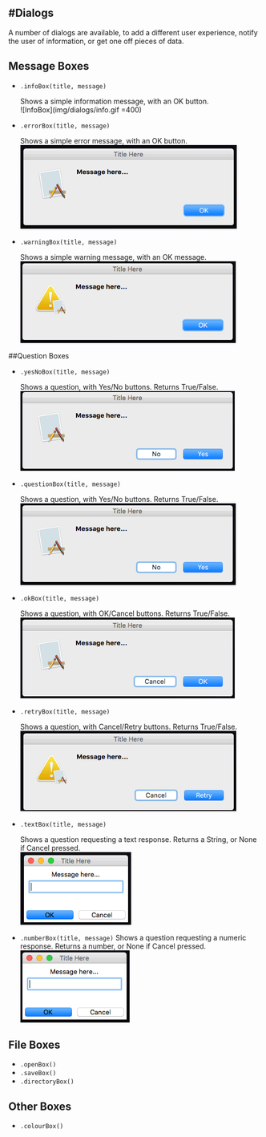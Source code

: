 #Dialogs
----

A number of dialogs are available, to add a different user experience, notify the user of information, or get one off pieces of data.

## Message Boxes

* `.infoBox(title, message)`

    Shows a simple information message, with an OK button.  
    ![InfoBox](img/dialogs/info.gif =400)

* `.errorBox(title, message)`

    Shows a simple error message, with an OK button.  
    ![ErrorBox](img/dialogs/error.gif)

* `.warningBox(title, message)`

    Shows a simple warning message, with an OK message.  
    ![WarningBox](img/dialogs/warning.gif)

##Question Boxes

* `.yesNoBox(title, message)`

    Shows a question, with Yes/No buttons. Returns True/False.  
    ![yesNoBox](img/dialogs/yesno.gif)

* `.questionBox(title, message)`

    Shows a question, with Yes/No buttons. Returns True/False.  
    ![QuestionBox](img/dialogs/question.gif)

* `.okBox(title, message)`

    Shows a question, with OK/Cancel buttons. Returns True/False.  
    ![OkBox](img/dialogs/ok.gif)

* `.retryBox(title, message)`

    Shows a question, with Cancel/Retry buttons. Returns True/False.  
    ![RetryBox](img/dialogs/retry.gif)

* `.textBox(title, message)`

    Shows a question requesting a text response. Returns a String, or None if Cancel pressed.  
    ![TextBox](img/dialogs/text.gif)

* `.numberBox(title, message)`
    Shows a question requesting a numeric response. Returns a number, or None if Cancel pressed.  
    ![NumberBox](img/dialogs/num.gif)

## File Boxes
* `.openBox()`
* `.saveBox()`
* `.directoryBox()`

## Other Boxes

* `.colourBox()`
